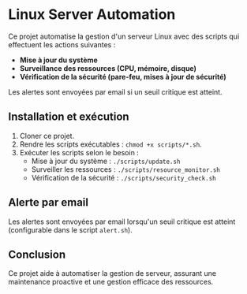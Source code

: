 # Linux Server Automation

Ce projet automatise la gestion d'un serveur Linux avec des scripts qui effectuent les actions suivantes :
- **Mise à jour du système**
- **Surveillance des ressources (CPU, mémoire, disque)**
- **Vérification de la sécurité (pare-feu, mises à jour de sécurité)**

Les alertes sont envoyées par email si un seuil critique est atteint.

## Installation et exécution

1. Cloner ce projet.
2. Rendre les scripts exécutables : `chmod +x scripts/*.sh`.
3. Exécuter les scripts selon le besoin :
   - Mise à jour du système : `./scripts/update.sh`
   - Surveiller les ressources : `./scripts/resource_monitor.sh`
   - Vérification de la sécurité : `./scripts/security_check.sh`

## Alerte par email

Les alertes sont envoyées par email lorsqu'un seuil critique est atteint (configurable dans le script `alert.sh`).

## Conclusion

Ce projet aide à automatiser la gestion de serveur, assurant une maintenance proactive et une gestion efficace des ressources.
